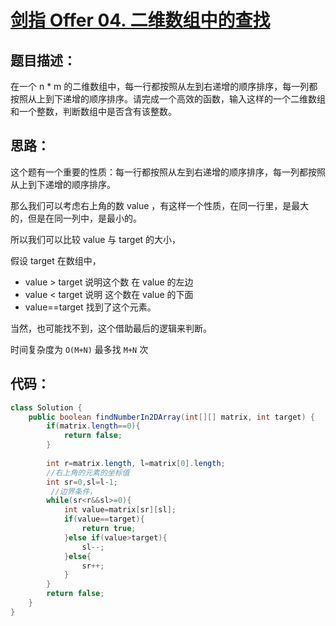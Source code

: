 # [剑指 Offer 04. 二维数组中的查找](https://leetcode-cn.com/problems/er-wei-shu-zu-zhong-de-cha-zhao-lcof/)

## 题目描述：

在一个 n * m 的二维数组中，每一行都按照从左到右递增的顺序排序，每一列都按照从上到下递增的顺序排序。请完成一个高效的函数，输入这样的一个二维数组和一个整数，判断数组中是否含有该整数。

## 思路：

这个题有一个重要的性质：每一行都按照从左到右递增的顺序排序，每一列都按照从上到下递增的顺序排序。

那么我们可以考虑右上角的数 value ，有这样一个性质，在同一行里，是最大的，但是在同一列中，是最小的。

所以我们可以比较 value 与 target 的大小，

假设 target 在数组中，

- value > target 说明这个数 在 value 的左边
- value < target  说明 这个数在 value 的下面 
- value==target 找到了这个元素。

当然，也可能找不到，这个借助最后的逻辑来判断。

时间复杂度为 `O(M+N)`  最多找 `M+N` 次

## 代码：

```Java
class Solution {
    public boolean findNumberIn2DArray(int[][] matrix, int target) {
        if(matrix.length==0){
            return false;
        }
        
        int r=matrix.length, l=matrix[0].length;
        //右上角的元素的坐标值
        int sr=0,sl=l-1;
         //边界条件，
        while(sr<r&&sl>=0){
            int value=matrix[sr][sl];
            if(value==target){
                return true;
            }else if(value>target){
                sl--;
            }else{
                sr++;
            }
        }
        return false;
    }
}
```

